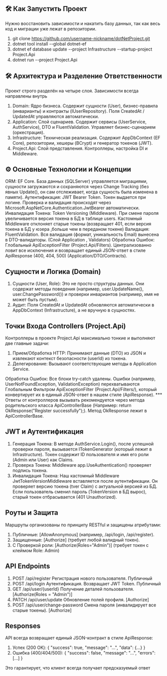 ## 🛠️ Как Запустить Проект

Нужно восстановить зависимости и накатить базу данных, так как весь код и миграции уже лежат в репозитории.

1) git clone https://github.com/username-nickname/dotNetProject.git
2) dotnet tool install --global dotnet-ef
3) dotnet ef database update --project Infrastructure --startup-project Project.Api
4) dotnet run --project Project.Api

## 🛠️ Архитектура и Разделение Ответственности

Проект строго разделён на четыре слоя. Зависимости всегда направлены внутрь

1) Domain: Ядро бизнеса. Содержит сущности (User), бизнес-правила (инварианты) и контракты (IUserRepository). Поля CreatedAt / UpdatedAt управляются автоматически.
2) Application: Слой сценариев. Содержит сервисы (UserService, AuthService), DTO и FluentValidation. Управляет бизнес-сценарием (оркестрация).
3) Infrastructure: Техническая реализация. Содержит AppDbContext (EF Core), репозитории, хешеры (BCrypt) и генератор токенов (JWT).
4) Project.Api: Слой представления. Контроллеры, настройка DI и Middleware.

## ⚙️ Основные Технологии и Концепции

ORM: EF Core. База данных (SQLServer) управляется миграциями, сущности загружаются и сохраняются через Change Tracking (без явных Update(), он сам отслеживает, когда сущность была изменена в памяти).
Аутентификация: JWT Bearer Token. Токен выдается при логине. Проверка и валидация происходят через Microsoft.AspNetCore.Authentication.JwtBearer автоматически.
Инвалидация Токена: Token Versioning (Middleware). При смене пароля увеличивается версия токена в БД в таблице users. Кастомный Middleware отклоняет старые токены (возвращает 401, если версия токена в БД у юзера ,больше чем в переданом токене)
Валидация: FluentValidation. Вся валидация (формат, уникальность Email) вынесена в DTO-валидаторы. (Слой Application , Validators)
Обработка Ошибок: Глобальный ApiExceptionFilter (Project.Api/Filters). Централизованно ловит все исключения и возвращает единый JSON-ответ в стиле ApiResponse<T> (400, 404, 500) (Application/DTO/Contracts).

## Сущности и Логика (Domain)
1) Сущности (User, Role): Это не просто структуры данных. Они содержат методы поведения (например, user.UpdateName(), user.ChangePassword()) и проверки инвариантов (например, имя не может быть пустым).
2) Аудит: Поля CreatedAt и UpdatedAt обновляются автоматически в AppDbContext (Infrastructure), а не вручную в сущностях.

## Точки Входа Controllers (Project.Api)
Контроллеры в проекте Project.Api максимально тонкие и выполняют две главные задачи:
1) Прием/Обработка HTTP: Принимают данные (DTO) из JSON и извлекают контекст безопасности (userId) из токена.
2) Делегирование: Вызывают соответствующие методы в Application Service.

Обработка Ошибок: Все блоки try-catch удалены. Ошибки (например, UserNotFoundException, ValidationException) перехватываются Глобальным Фильтром ApiExceptionFilter (Project.Api/Filters/), который конвертирует их в единый JSON-ответ в нашем стиле (ApiResponse).
*** Ответы от контроллеров вызывать рекомендуется через метода родительского класса ApiControllerBase (Например: return OkResponse("Register successfully");). Метод OkResponse лежит в ApiControllerBase.

## JWT и Аутентификация
1) Генерация Токена: В методе AuthService.Login(), после успешной проверки пароля, вызывается ITokenGenerator (который лежит в Infrastructure). Токен содержит ID пользователя и имя его роли (Admin или User) как Claims.
2) Проверка Токена: Middleware app.UseAuthentication() проверяет подпись токена.
3) Инвалидация Токена: Наш кастомный Middleware JwtTokenVersionMiddleware вставляется после аутентификации. Он проверяет версию токена (tver Claim) с актуальной версией из БД. Если пользователь сменил пароль (TokenVersion в БД вырос), старый токен отбрасывается (401 Unauthorized).

## Роуты и Защита
Маршруты организованы по принципу RESTful и защищены атрибутами:

1) Публичные: [AllowAnonymous] (например, /api/login, /api/register).
2) Защищенные: [Authorize] (требует любой валидный токен).
3) С Проверкой роли: [Authorize(Roles="Admin")] (требует токен с клеймом Role: Admin)


## API Endpoints

1) POST /api/register Регистрация нового пользователя. Публичный
2) POST /api/login	Аутентификация. Возвращает JWT Token.	Публичный
3) GET /api/user/{userId}	Получение деталей пользователя.	[Authorize(Roles = "Admin")]
4) PATCH /api/user/update	Обновление полей профиля.	[Authorize]
5) POST	/api/user/change-password	Смена пароля (инвалидирует все старые токены).	[Authorize]

## Responses
API всегда возвращает единый JSON-контракт в стиле ApiResponse<T>:

1) Успех (200 OK): { "success": true, "message": "...", "data": {...} }
2) Ошибка (400/404/500): { "success": false, "message": "...", "errors": [...] }

Это гарантирует, что клиент всегда получает предсказуемый ответ

